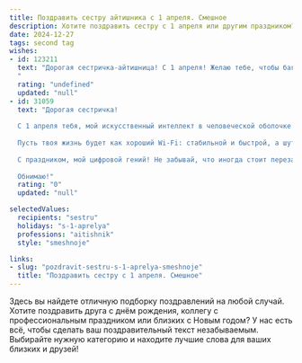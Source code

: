 ```yaml
---
title: Поздравить сестру айтишника с 1 апреля. Смешное
description: Хотите поздравить сестру с 1 апреля или другим праздником? Наш ИИ создаст незабываемое поздравление, а вы обязательно выделитесь среди других.  
date: 2024-12-27
tags: second tag
wishes:
- id: 123211
  text: "Дорогая сестричка-айтишница! С 1 апреля! Желаю тебе, чтобы баги в твоей жизни были настолько же милыми, как котята, а дедлайны сдавались с такой же легкостью, как вирус на флешку!  Пусть твой код всегда работает идеально (ну, почти!), а кофе никогда не заканчивается.  И чтобы сегодня ни один тролль не смог тебя взломать! 😉
  "
  rating: "undefined"
  updated: "null"
- id: 31059
  text: "Дорогая сестричка!
  
  С 1 апреля тебя, мой искусственный интеллект в человеческой оболочке! Пусть в твоей кодовой базе всегда будет только позитивный баг, а алгоритмы счастья проходят без ошибок. Желаю, чтобы каждый твой день был как идеальный скомпилированный код — без фейлов и с максимальной оптимизацией радosti!
  
  Пусть твоя жизнь будет как хороший Wi-Fi: стабильной и быстрой, а шутки вокруг — как вирусные мемы, которые всегда поднимают настроение. Помни, смех пополняет наш запас данных в сердце, а не приводит к сбоям!
  
  С праздником, мой цифровой гений! Не забывай, что иногда стоит перезагрузить систему и просто наслаждаться жизнью.
  
  Обнимаю!"
  rating: "0"
  updated: "null"

selectedValues:
  recipients: "sestru"
  holidays: "s-1-aprelya"
  professions: "aitishnik"
  style: "smeshnoje"

links:
- slug: "pozdravit-sestru-s-1-aprelya-smeshnoje"
  title: "Поздравить сестру с 1 апреля. Смешное"
---
```


Здесь вы найдете отличную подборку поздравлений на любой случай. 
Хотите поздравить друга с днём рождения, коллегу с профессиональным праздником или близких с Новым годом? У нас есть всё, чтобы сделать ваш поздравительный текст незабываемым. Выбирайте нужную категорию и находите лучшие слова для ваших близких и друзей!
